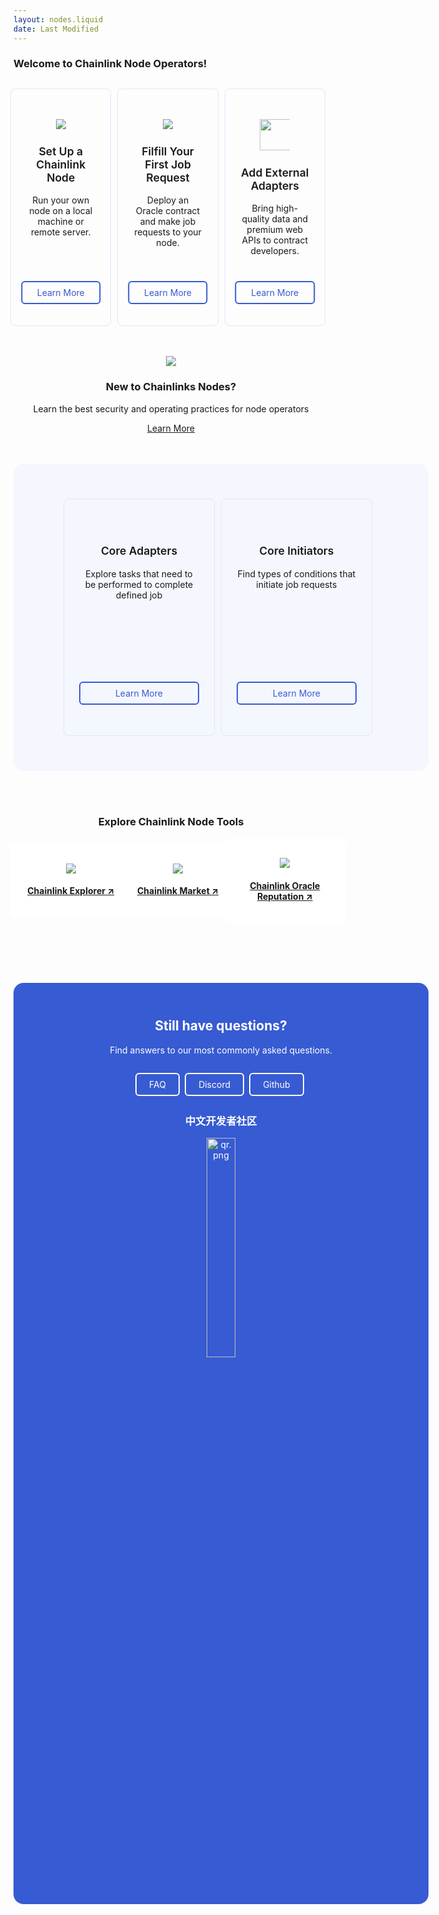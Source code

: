 ```yaml
---
layout: nodes.liquid
date: Last Modified
---
```


<div>
  <h3>Welcome to Chainlink Node Operators!</h3>
  <div class="markdown-body">
    <div class="row center cl-section cl-section--one">
      <div class="col-md-4 col-sm-12 col-xs-12">
        <div class="cl-featuredcard">
          <img
            src="https://uploads-ssl.webflow.com/5e444500cbc42eeb5198206f/5e7898724c71bddf6749df17_DeFi2.svg"
            class="cl-image-featured"
          />
          <h3>Set Up a Chainlink Node</h3>
          <p>Run your own node on a local machine or remote server.</p>
          <a
            href="/docs/running-a-chainlink-node"
            class="cl-button--ghost"
            >Learn More
          </a>
        </div>
      </div>
      <div class="col-md-4 col-sm-12 col-xs-12">
        <div class="cl-featuredcard">
          <img
            src="https://uploads-ssl.webflow.com/5e444500cbc42eeb5198206f/5e7898724c71bd62c149df16_Example.svg"
            class="cl-image-featured"
          />
          <h3>Filfill Your First Job Request</h3>
          <p>
            Deploy an Oracle contract and make job requests to your node.
          </p>
          <a
            href="/docs/fulfilling-requests"
            class="cl-button--ghost"
            >Learn More
          </a>
        </div>
      </div>
      <div class="col-md-4 col-sm-12 col-xs-12">
        <div class="cl-featuredcard">
          <img
            src="https://uploads-ssl.webflow.com/5e444500cbc42eeb5198206f/5e7894ddbc6262c7a18da684_RequestSmall.svg"
            class="cl-image-featured"
            height="50"
          />
          <h3>Add External Adapters</h3>
          <p>
            Bring high-quality data and premium web APIs to contract developers.
          </p>
          <a
            href="/docs/node-operators"
            class="cl-button--ghost"
            >Learn More
          </a>
        </div>
      </div>
    </div>
    <div class="cl-section">
      <img
        src="https://uploads-ssl.webflow.com/5e444500cbc42eeb5198206f/5e789d70c115820a2354f2cc_ChainlinkProject.svg"
        class="cl-image-featured"
      />
      <h3>New to Chainlinks Nodes?</h3>
      <p>
        Learn the best security and operating practices for node operators
      </p>
      <a
        href="/docs/chainlink-nodes"
        class="keychainify-checked"
        >Learn More</a
      >
    </div>
    <div class="cl-section">
      <div class="cl-box cl-box__lightblue">
        <div class="row">
          <div class="col-md-6 col-sm-12 col-xs-12">
            <div class="cl-featuredcard">
              <h3>Core Adapters</h3>
              <p>
                Explore tasks that need to be performed to complete defined job
              </p>
              <a
                href="/docs/adapters"
                class="cl-button--ghost"
                >Learn More</a
              >
            </div>
          </div>
          <div class="col-md-6 col-sm-12 col-xs-12">
            <div class="cl-featuredcard">
              <h3>Core Initiators</h3>
              <p>
                Find types of conditions that initiate job requests
              </p>
              <a
                href="/docs/initiators"
                class="cl-button--ghost"
                >Learn More</a
              >
            </div>
          </div>
        </div>
      </div>
    </div>
    <div class="cl-section cl-section--tools">
      <h3>Explore Chainlink Node Tools</h3>
      <div class="row center cl-section">
        <div class="col-md-4 col-sm-12 col-xs-12">
          <div class="cl-productcard">
            <a
              href="https://explorer.chain.link/"
              target="_blank"
              class="fill-div"
            >
              <img
                src="https://uploads-ssl.webflow.com/5e444500cbc42eeb5198206f/5e711676c0d8d9ee70422688_Explorer.svg"
                class="cl-image-featured"
              />
              <h4>Chainlink Explorer ↗</h3>
            </a>
          </div>
        </div>
        <div class="col-md-4 col-sm-12 col-xs-12">
          <div class="cl-productcard">
            <a
              href="https://market.link"
              target="_blank"
              class="fill-div"
              ><img
                src="https://uploads-ssl.webflow.com/5e444500cbc42eeb5198206f/5e711675d22595473f1c0c20_Contract.svg"
                class="cl-image-featured"
              />
              <h4>Chainlink Market ↗</h3>
            </a>
          </div>
        </div>
        <div class="col-md-4 col-sm-12 col-xs-12">
          <div class="cl-productcard">
            <a
              href="https://reputation.link/"
              target="_blank"
              class="fill-div"
              ><img
                src="https://uploads-ssl.webflow.com/5e444500cbc42eeb5198206f/5e711677c777c0bd0c747109_Nodes.svg"
                class="cl-image-featured"
              />
              <h4>Chainlink Oracle Reputation ↗</h3>
            </a>
          </div>
        </div>
      </div>
    </div>
  </div>
  <div class="cl-box cl-box-blue">
    <h2 style="margin-top: 0px !important">Still have questions?</h2>
    <p>Find answers to our most commonly asked questions.</p>
    <div class="rowcenter" style="margin-top: 24px !important">
      <a
        href="/docs/faq"
        class="cl-button--ghost cl-button--ghost--white"
        >FAQ</a
      >
      <a
        href="https://discord.gg/2YHSAey"
        class="cl-button--ghost cl-button--ghost--white"
        >Discord</a
      >
      <a
        href="https://github.com/smartcontractkit/chainlink"
        class="cl-button--ghost cl-button--ghost--white"
        >Github</a
      >
    </div>
    <h3>中文开发者社区</h3>
    <img
      src="https://files.readme.io/f639125-qr.png"
      title="qr.png"
      height="auto"
      width="30%"
    />
  </div>
</div>


<style>
.row {
    display: flex;
    flex: 0 0 auto;
}
.center {
  align-items: center;
}
.cl-section {
    padding: 0 0 48px;
    justify-content: center;
      align-content: space-between;
}
.markdown-body .cl-section {
    padding: 0 0 48px;
    text-align: center;
}
.markdown-body img {
    box-sizing: content-box;
    display: inline-block;
    vertical-align: middle;
    max-width: 48px;
    margin-left: auto;
    margin-right: auto;
    border-style: none;
    outline: none !important;
}
.col-sm-12 {
    -ms-flex-preferred-size: 100%;
    flex-basis: 100%;
    max-width: 100%;
}
.col-md-4 {
    flex-basis: 32%;
    max-width: 32%;
    margin-right: 10px;
    box-sizing: border-box;
    -webkit-box-flex: 0;
    -ms-flex: 0 0 auto;
    flex: 0 0 auto;
}
.col-md-6 {
    -ms-flex-preferred-size: 48%;
    flex-basis: 48%;
    max-width: 48%;
    margin-right: 10px;
    box-sizing: border-box;
    -webkit-box-flex: 0;
    -ms-flex: 0 0 auto;
    flex: 0 0 auto;
}
.cl-section--one{
  margin-top: 30px;
}
/* feature-card */
.cl-featuredcard {
    -webkit-text-size-adjust: 100%;
    word-wrap: break-word;
    text-align: center;
    -webkit-box-direction: normal;
    padding: 24px;
    padding-bottom: 48px;
    padding-top: 48px;
    width: 100%;
    border-radius: 8px;
    border: 1px solid #dee7fc;
    position: relative;
    box-sizing: border-box;
    height: 380px;
}
.cl-featuredcard h3 {
    font-size: 1.25em;
    font-weight: 600;
}
.cl-featuredcard a.cl-button--ghost {
    display: inline-block;
    padding: 8px;
    padding-left: 20px;
    padding-right: 20px;
    border: 2px solid #375bd2;
    margin: .3em .3em .3em 0;
    border-radius: 6px;
    box-sizing: border-box;
    text-decoration: none!important;
    color: #375bd2;
    text-align: center;
    transition: all .2s;
    transform: translateX(-50%);
    bottom: 45px;
    position: absolute;
    width: 80%;
}
.cl-featuredcard a.cl-button--ghost:hover {
    color: #fff;
    background-color: #375bd2;
}
.cl-section--one .cl-featuredcard .cl-button--ghost {
    transform: translateX(-50%);
    bottom: 30px;
    position: absolute;
    width: 80%;
}
/* cl-box */
.cl-box {
    width: 100%;
    height: auto;
    margin-top: 0;
    text-align: center;
    padding: 56px 80px;
    border-radius: 16px;
}
.cl-box__lightblue {
    background-color: #f5f7fe;
}
.cl-box-blue {
    background-color: #375bd2;
    border-radius: 16px;
    color: #fff;
}
/* buttons */
.cl-button--ghost--white {
    border: 2px solid #fff;
    color: #fff;
    display: inline-block;
    padding: 8px;
    padding-left: 20px;
    padding-right: 20px;
    margin: .3em .3em .3em 0;
    border-radius: 6px;
    box-sizing: border-box;
    text-decoration: none!important;
    text-align: center;
    transition: all .2s;
}
.cl-button--ghost--white:hover {
    color: #375bd2;
    background-color: #fff;
}
/* productcard */
.cl-productcard {
    padding: 16px;
    padding-top: 32px;
    width: 100%;
    border-radius: 8px;
    border: 0 solid #dee7fc;
    background-color: #fff;
    transition: all .2s;
}
.cl-productcard:hover {
    background-color: #f5f7fe;
    cursor: pointer;
}
</style>
